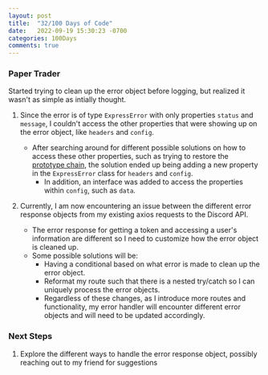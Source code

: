 ```yaml
---
layout: post
title:  "32/100 Days of Code"
date:   2022-09-19 15:30:23 -0700
categories: 100Days
comments: true
---
```


### Paper Trader

Started trying to clean up the error object before logging, but realized it wasn't as simple as intially thought.

1. Since the error is of type `ExpressError` with only properties `status` and `message`, I couldn't access the other properties that were showing up on the error object, like `headers` and `config`.
    - After searching around for different possible solutions on how to access these other properties, such as trying to restore the [prototype chain](https://stackoverflow.com/questions/31626231/custom-error-class-in-typescript), the solution ended up being adding a new property in the `ExpressError` class for `headers` and `config`.
        - In addition, an interface was added to access the properties within `config`, such as `data`.

2. Currently, I am now encountering an issue between the different error response objects from my existing axios requests to the Discord API.
    - The error response for getting a token and accessing a user's information are different so I need to customize how the error object is cleaned up.
    - Some possible solutions will be: 
        - Having a conditional based on what error is made to clean up the error object.
        - Reformat my route such that there is a nested try/catch so I can uniquely process the error objects.
        - Regardless of these changes, as I introduce more routes and functionality, my error handler will encounter different error objects and will need to be updated accordingly.

### Next Steps
1. Explore the different ways to handle the error response object, possibly reaching out to my friend for suggestions
